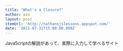 ```yaml
---
title: "What's a Closure?"
author: azu
layout: post
itemUrl: 'http://nathansjslessons.appspot.com/'
date: '2011-07-31T15:00:00.000Z'
---
```

JavaScriptの解説があって、実際に入力して学べるサイト
